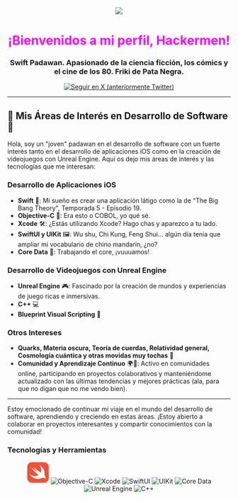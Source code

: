 <div id="header" align="center">
  <img src="https://media.giphy.com/media/3knKct3fGqxhK/giphy.gif" width="800" />
  <h1 align="center"><span style="color:magenta;">¡Bienvenidos a mi perfil, Hackermen!</span></h1>
  <h3 align="center">Swift Padawan. Apasionado de la ciencia ficción, los cómics y el cine de los 80. Friki de Pata Negra.</h3>
  <a href="https://twitter.com/Anton_VoIkov" target="_blank">
    <img alt="Seguir en X (anteriormente Twitter)" src="https://img.shields.io/twitter/follow/Anton_VoIkov?style=for-the-badge&logo=x&logoColor=white&color=magenta">
  </a>
</div>

<hr> <!-- Línea divisoria -->

## 🌟 Mis Áreas de Interés en Desarrollo de Software 🌟

Hola, soy un "joven" padawan en el desarrollo de software con un fuerte interés tanto en el desarrollo de aplicaciones iOS como en la creación de videojuegos con Unreal Engine. Aquí os dejo mis áreas de interés y las tecnologías que me interesan:

### Desarrollo de Aplicaciones iOS
- **Swift** 🚀: Mi sueño es crear una aplicación látigo como la de "The Big Bang Theory", Temporada 5 - Episodio 19.
- **Objective-C** 🧩: Era esto o COBOL, yo qué sé.
- **Xcode** 🛠️: ¿Estás utilizando Xcode? Hago chas y aparezco a tu lado.
- **SwiftUI y UIKit** 🖼️: Wu shu, Chi Kung, Feng Shui... algún día tenía que ampliar mi vocabulario de chino mandarín, ¿no?
- **Core Data** 💾: Trabajando el core, ¡vuuuamos!

### Desarrollo de Videojuegos con Unreal Engine
- **Unreal Engine** 🎮: Fascinado por la creación de mundos y experiencias de juego ricas e inmersivas.
- **C++** 💻
- **Blueprint Visual Scripting** 📝

### Otros Intereses
- **Quarks, Materia oscura, Teoría de cuerdas, Relatividad general, Cosmología cuántica y otras movidas muy tochas** 🌌
- **Comunidad y Aprendizaje Continuo** 🌍📖: Activo en comunidades online, participando en proyectos colaborativos y manteniéndome actualizado con las últimas tendencias y mejores prácticas (ala, para que no digan que no me vendo bien).

---

Estoy emocionado de continuar mi viaje en el mundo del desarrollo de software, aprendiendo y creciendo en estas áreas. ¡Estoy abierto a colaborar en proyectos interesantes y compartir conocimientos con la comunidad!

### Tecnologías y Herramientas

<div align="center">
  <!-- Swift -->
  <img src="https://github.com/devicons/devicon/blob/master/icons/swift/swift-original.svg" width="50" height="50" alt="Swift" />
  <!-- Objective-C -->
  <img src="URL_del_icono_ObjectiveC" width="50" height="50" alt="Objective-C" />
  <!-- Xcode -->
  <img src="URL_del_icono_Xcode" width="50" height="50" alt="Xcode" />
  <!-- SwiftUI -->
  <img src="URL_del_icono_SwiftUI" width="50" height="50" alt="SwiftUI" />
  <!-- UIKit -->
  <img src="URL_del_icono_UIKit" width="50" height="50" alt="UIKit" />
  <!-- Core Data -->
  <img src="URL_del_icono_CoreData" width="50" height="50" alt="Core Data" />
  <!-- Unreal Engine -->
  <img src="URL_del_icono_UnrealEngine" width="50" height="50" alt="Unreal Engine" />
  <!-- C++ -->
  <img src="URL_del_icono_Cplusplus" width="50" height="50" alt="C++" />
</div>
